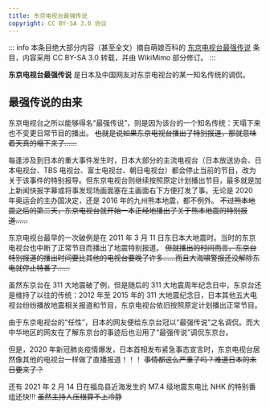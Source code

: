 ```yaml
---
title: 东京电视台最强传说
copyright: CC BY-SA 3.0 协议
---
```


::: info
本条目绝大部分内容（甚至全文）摘自萌娘百科的 [东京电视台最强传说](https://zh.moegirl.org.cn/东京电视台最强传说) 条目，内容采用 CC BY-SA 3.0 转载，并由 WikiMimo 部分修订。
:::

**东京电视台最强传说** 是日本及中国网友对东京电视台的某一知名传统的调侃。

## 最强传说的由来

东京电视台之所以能够得名“最强传说”，则是因为该台的一个知名传统：天塌下来也不变更日常节目的播出。 ~~也就是说如果东京电视台播出了特别报道，那就意味着天真的塌下来了……~~

每逢涉及到日本的重大事件发生时，日本大部分的主流电视台（日本放送协会、日本电视台、TBS 电视台、富士电视台、朝日电视台）都会停止当前的节目，改为关于该事件的特别报导。但东京电视台则继续按照原定计划播出节目，最多就是加上新闻快报字幕或将事发现场画面塞在主画面右下方便打发了事。无论是 2020 年奥运会的主办国决定，还是 2016 年的九州熊本地震，都不例外。 ~~不过熊本地震之后的第二天，东京电视台就开始一本正经地播出了关于熊本地震的特别报道……~~

东京电视台最早的一次破例是在 2011 年 3 月 11 日东日本大地震时。当时的东京电视台也中断了正常节目而播出了地震特别报道。 ~~但就播出的时间而言，东京台特别报道的播出时间要比其他的电视台要晚了许多……而且大海啸警报还没解除东电就停止特番了……~~

虽然东京台在 311 大地震破了例，但是随后的 311 大地震周年纪念日中，东京台还是维持了以往的传统：2012 年至 2015 年的 311 大地震纪念日，日本其他五大电视台纷纷播放地震相关报道和节目，东京电视台依旧按照原定计划播出正常节目。

由于东京电视台的“任性”，日本的网友便给东京台冠以“最强传说”之名调侃。而大中华地区的网友在了解东京台的事迹后也沿用了“最强传说”调侃东京台。

但是，2020 年新冠肺炎疫情爆发，日本首相发布紧急事态宣言时，东京电视台居然像其他的电视台一样做了直播报道！！！ ~~事情都这么严重了吗？难道日本的末日要来了？~~

还有 2021 年 2 月 14 日在福岛县近海发生的 M7.4 级地震东电比 NHK 的特别番组还快!!! ~~虽然主持人压根算不上冷静~~

